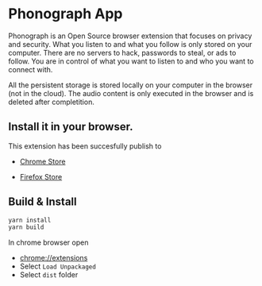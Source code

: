 # Phonograph App

Phonograph is an Open Source browser extension that focuses on privacy and security. What you listen to and what you follow is only stored on your computer. There are no servers to hack, passwords to steal, or ads to follow. You are in control of what you want to listen to and who you want to connect with.

All the persistent storage is stored locally on your computer in the browser (not in the cloud). The audio content is only executed in the browser and is deleted after completition.


## Install it in your browser.
This extension has been succesfully publish to

* [Chrome Store](https://chrome.google.com/webstore/detail/phonograph/molgdjnkcpcaccjpiidnpgamfebdfcll)

* [Firefox Store](https://addons.mozilla.org/en-US/firefox/addon/phonograph/)


## Build & Install
```bash
yarn install
yarn build

```
In chrome browser open 
* [chrome://extensions](chrome://extensions)
* Select `Load Unpackaged`
* Select `dist` folder

